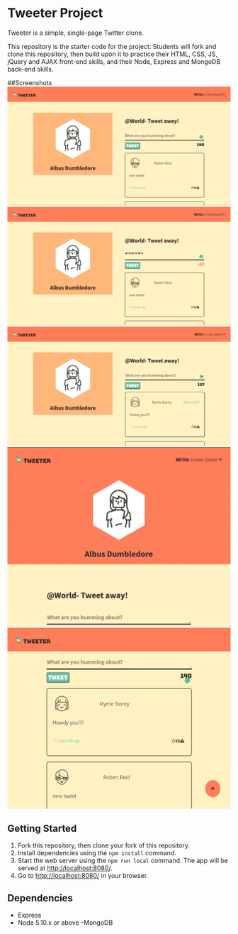 # Tweeter Project

Tweeter is a simple, single-page Twitter clone.

This repository is the starter code for the project: Students will fork and clone this repository, then build upon it to practice their HTML, CSS, JS, jQuery and AJAX front-end skills, and their Node, Express and MongoDB back-end skills.

##Screenshots
!["Screenshot of homepage"](https://github.com/Raghav0811/tweeter/blob/master/public/images/Tweeter_homepage.png)
!["Screenshot of warning"](https://github.com/Raghav0811/tweeter/blob/master/public/images/Tweeter_warning.png)
!["Screenshot of newtweet"](https://github.com/Raghav0811/tweeter/blob/master/public/images/Tweeter_newtweet.png)
!["Screenshot of smallersreen"](https://github.com/Raghav0811/tweeter/blob/master/public/images/Tweeter_smallerscreen.png)
!["Screenshot of arrow-up"](https://github.com/Raghav0811/tweeter/blob/master/public/images/Tweeter_arrow.png)

## Getting Started

1. Fork this repository, then clone your fork of this repository.
2. Install dependencies using the `npm install` command.
3. Start the web server using the `npm run local` command. The app will be served at <http://localhost:8080/>.
4. Go to <http://localhost:8080/> in your browser.

## Dependencies

- Express
- Node 5.10.x or above
  -MongoDB
